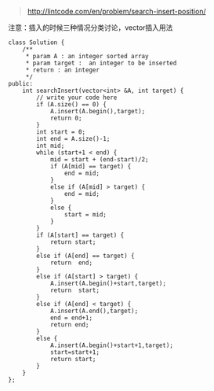 

>http://lintcode.com/en/problem/search-insert-position/

注意：插入的时候三种情况分类讨论，vector插入用法

	class Solution {
	    /**
	     * param A : an integer sorted array
	     * param target :  an integer to be inserted
	     * return : an integer
	     */
	public:
	    int searchInsert(vector<int> &A, int target) {
	        // write your code here
	        if (A.size() == 0) {
	            A.insert(A.begin(),target);
	            return 0;
	        }
	        int start = 0;
	        int end = A.size()-1;
	        int mid;
	        while (start+1 < end) {
	            mid = start + (end-start)/2;
	            if (A[mid] == target) {
	                end = mid;
	            }
	            else if (A[mid] > target) {
	                end = mid;
	            }
	            else {
	                start = mid;
	            }
	        }
	        if (A[start] == target) {
	            return start;
	        }
	        else if (A[end] == target) {
	            return  end;
	        }
	        else if (A[start] > target) {
	            A.insert(A.begin()+start,target);
	            return  start;
	        }
	        else if (A[end] < target) {
	            A.insert(A.end(),target);
	            end = end+1;
	            return end;
	        }
	        else {
	            A.insert(A.begin()+start+1,target);
	            start=start+1;
	            return start;
	        }
	    }
	};